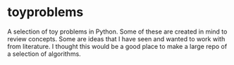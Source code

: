 # toyproblems
A selection of toy problems in Python. Some of these are created in mind to review concepts. Some are ideas that I have seen and wanted to work with from literature. I thought this would be a good place to make a large repo of a selection of algorithms.
